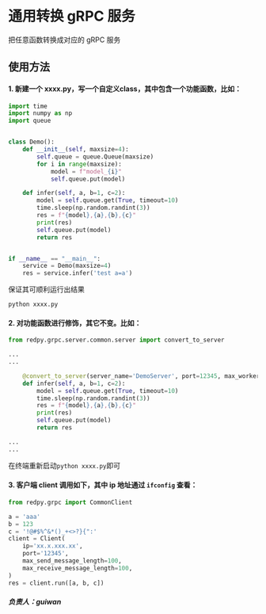 # 通用转换 gRPC 服务

把任意函数转换成对应的 gRPC 服务


## 使用方法
#### 1. 新建一个 xxxx.py，写一个自定义class，其中包含一个功能函数，比如：
```python
import time
import numpy as np
import queue


class Demo():
    def __init__(self, maxsize=4):
        self.queue = queue.Queue(maxsize)
        for i in range(maxsize):
            model = f"model_{i}"
            self.queue.put(model)

    def infer(self, a, b=1, c=2):
        model = self.queue.get(True, timeout=10)
        time.sleep(np.random.randint(3))
        res = f"{model},{a},{b},{c}"
        print(res)
        self.queue.put(model)
        return res


if __name__ == "__main__":
    service = Demo(maxsize=4)
    res = service.infer('test a=a')
```

保证其可顺利运行出结果

``` shell
python xxxx.py
```

#### 2. 对功能函数进行修饰，其它不变。比如：
```python
from redpy.grpc.server.common.server import convert_to_server

...
...

    @convert_to_server(server_name='DemoServer', port=12345, max_workers=10)
    def infer(self, a, b=1, c=2):
        model = self.queue.get(True, timeout=10)
        time.sleep(np.random.randint(3))
        res = f"{model},{a},{b},{c}"
        print(res)
        self.queue.put(model)
        return res

...
...
```

在终端重新启动```python xxxx.py```即可

#### 3. 客户端 client 调用如下，其中 ip 地址通过 ```ifconfig``` 查看：
```python
from redpy.grpc import CommonClient

a = 'aaa'
b = 123
c = '!@#$%^&*()_+<>?}{":'
client = Client(
    ip='xx.x.xxx.xx',
    port='12345',
    max_send_message_length=100, 
    max_receive_message_length=100,
)
res = client.run([a, b, c])
```


##### 负责人：guiwan











